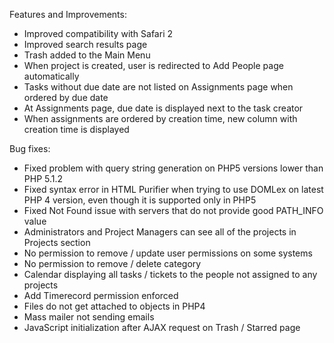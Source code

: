 Features and Improvements:

* Improved compatibility with Safari 2
* Improved search results page
* Trash added to the Main Menu
* When project is created, user is redirected to Add People page automatically
* Tasks without due date are not listed on Assignments page when ordered by due date
* At Assignments page, due date is displayed next to the task creator
* When assignments are ordered by creation time, new column with creation time is displayed

Bug fixes:

* Fixed problem with query string generation on PHP5 versions lower than PHP 5.1.2
* Fixed syntax error in HTML Purifier when trying to use DOMLex on latest PHP 4 version, even though it is supported only in PHP5
* Fixed Not Found issue with servers that do not provide good PATH_INFO value
* Administrators and Project Managers can see all of the projects in Projects section
* No permission to remove / update user permissions on some systems
* No permission to remove / delete category
* Calendar displaying all tasks / tickets to the people not assigned to any projects
* Add Timerecord permission enforced
* Files do not get attached to objects in PHP4
* Mass mailer not sending emails
* JavaScript initialization after AJAX request on Trash / Starred page